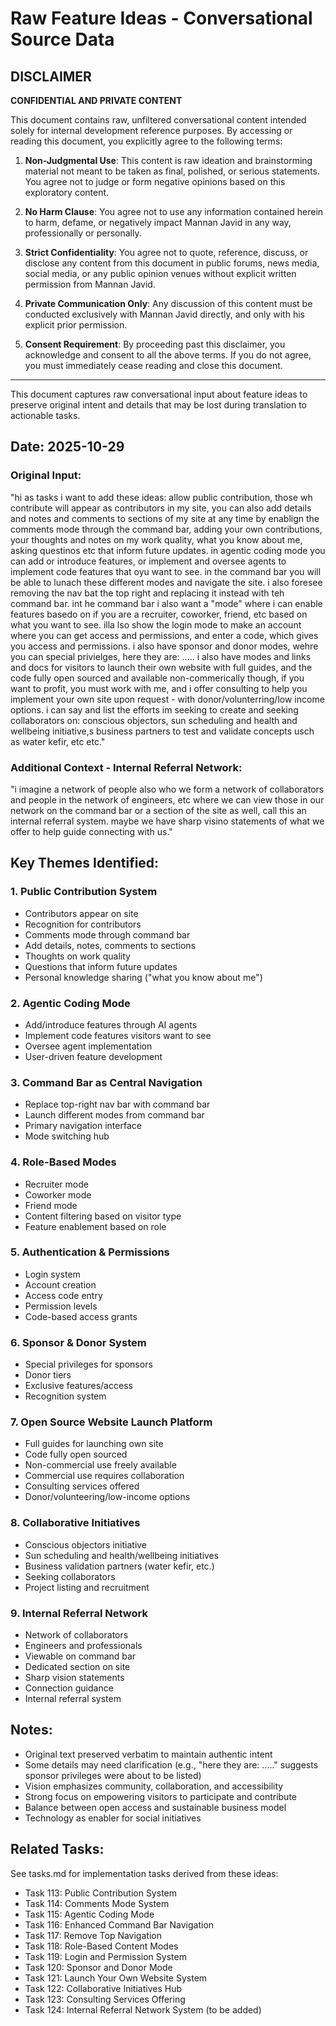 # Raw Feature Ideas - Conversational Source Data

## DISCLAIMER

**CONFIDENTIAL AND PRIVATE CONTENT**

This document contains raw, unfiltered conversational content intended solely for internal development reference purposes. By accessing or reading this document, you explicitly agree to the following terms:

1. **Non-Judgmental Use**: This content is raw ideation and brainstorming material not meant to be taken as final, polished, or serious statements. You agree not to judge or form negative opinions based on this exploratory content.

2. **No Harm Clause**: You agree not to use any information contained herein to harm, defame, or negatively impact Mannan Javid in any way, professionally or personally.

3. **Strict Confidentiality**: You agree not to quote, reference, discuss, or disclose any content from this document in public forums, news media, social media, or any public opinion venues without explicit written permission from Mannan Javid.

4. **Private Communication Only**: Any discussion of this content must be conducted exclusively with Mannan Javid directly, and only with his explicit prior permission.

5. **Consent Requirement**: By proceeding past this disclaimer, you acknowledge and consent to all the above terms. If you do not agree, you must immediately cease reading and close this document.

---

This document captures raw conversational input about feature ideas to preserve original intent and details that may be lost during translation to actionable tasks.

## Date: 2025-10-29

### Original Input:

"hi as tasks i want to add these ideas: allow public contribution, those wh contribute will appear as contributors in my site, you can also add details and notes and comments to sections of my site at any time by enablign the comments mode through the command bar, adding your own contributions, your thoughts and notes on my work quality, what you know about me, asking questinos etc that inform future updates. in agentic coding mode you can add or introduce features, or implement and oversee agents to implement code features that oyu want to see. in the command bar you will be able to lunach these different modes and navigate the site. i also foresee removing the nav bat the top right and replacing it instead with teh command bar. int he command bar i also want a "mode" where i can enable features basedo on if you are a recruiter, coworker, friend, etc based on what you want to see. illa lso show the login mode to make an account where you can get access and permissions, and enter a code, which gives you access and permissions. i also have sponsor and donor modes, wehre you can special privielges, here they are: ..... i also have modes and links and docs for visitors to launch their own website with full guides, and the code fully open sourced and available non-commerically though, if you want to profit, you must work with me, and i offer consulting to help you implement your own site upon request - with donor/volunterring/low income options. i can say and list the efforts im seeking to create and seeking collaborators on: conscious objectors, sun scheduling and health and wellbeing initiative,s business partners to test and validate concepts usch as water kefir, etc etc."

### Additional Context - Internal Referral Network:

"i imagine a network of people also who we form a network of collaborators and people in the network of engineers, etc where we can view those in our network on the command bar or a section of the site as well, call this an internal referral system. maybe we have sharp visino statements of what we offer to help guide connecting with us."

## Key Themes Identified:

### 1. Public Contribution System
- Contributors appear on site
- Recognition for contributors
- Comments mode through command bar
- Add details, notes, comments to sections
- Thoughts on work quality
- Questions that inform future updates
- Personal knowledge sharing ("what you know about me")

### 2. Agentic Coding Mode
- Add/introduce features through AI agents
- Implement code features visitors want to see
- Oversee agent implementation
- User-driven feature development

### 3. Command Bar as Central Navigation
- Replace top-right nav bar with command bar
- Launch different modes from command bar
- Primary navigation interface
- Mode switching hub

### 4. Role-Based Modes
- Recruiter mode
- Coworker mode
- Friend mode
- Content filtering based on visitor type
- Feature enablement based on role

### 5. Authentication & Permissions
- Login system
- Account creation
- Access code entry
- Permission levels
- Code-based access grants

### 6. Sponsor & Donor System
- Special privileges for sponsors
- Donor tiers
- Exclusive features/access
- Recognition system

### 7. Open Source Website Launch Platform
- Full guides for launching own site
- Code fully open sourced
- Non-commercial use freely available
- Commercial use requires collaboration
- Consulting services offered
- Donor/volunteering/low-income options

### 8. Collaborative Initiatives
- Conscious objectors initiative
- Sun scheduling and health/wellbeing initiatives
- Business validation partners (water kefir, etc.)
- Seeking collaborators
- Project listing and recruitment

### 9. Internal Referral Network
- Network of collaborators
- Engineers and professionals
- Viewable on command bar
- Dedicated section on site
- Sharp vision statements
- Connection guidance
- Internal referral system

## Notes:

- Original text preserved verbatim to maintain authentic intent
- Some details may need clarification (e.g., "here they are: ....." suggests sponsor privileges were about to be listed)
- Vision emphasizes community, collaboration, and accessibility
- Strong focus on empowering visitors to participate and contribute
- Balance between open access and sustainable business model
- Technology as enabler for social initiatives

## Related Tasks:

See tasks.md for implementation tasks derived from these ideas:
- Task 113: Public Contribution System
- Task 114: Comments Mode System
- Task 115: Agentic Coding Mode
- Task 116: Enhanced Command Bar Navigation
- Task 117: Remove Top Navigation
- Task 118: Role-Based Content Modes
- Task 119: Login and Permission System
- Task 120: Sponsor and Donor Mode
- Task 121: Launch Your Own Website System
- Task 122: Collaborative Initiatives Hub
- Task 123: Consulting Services Offering
- Task 124: Internal Referral Network System (to be added)
